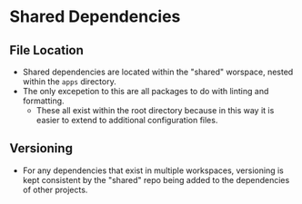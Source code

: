 # Shared Dependencies

## File Location

- Shared dependencies are located within the "shared" worspace, nested within the `apps` directory.
- The only excepetion to this are all packages to do with linting and formatting.
  - These all exist within the root directory because in this way it is easier to extend to additional configuration files.

## Versioning

- For any dependencies that exist in multiple workspaces, versioning is kept consistent by the "shared" repo being added to the dependencies of other projects.
